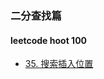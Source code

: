 ### 二分查找篇
#### leetcode hoot 100
* [35. 搜索插入位置](https://github.com/cyh756085049/web-system/blob/main/algorithms/leetcode/binary-search/q35_searchInsert.js)
